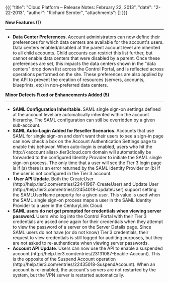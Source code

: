 {{{
  "title": "Cloud Platform – Release Notes: February 22, 2013",
  "date": "2-22-2013",
  "author": "Richard Seroter",
  "attachments": []
}}}

<p><strong>New Features (1)</strong>
</p>
<hr />
<ul>
  <li><strong>Data Center Preferences. </strong>Account administrators can now define their preferences for which data centers are available for the account's users. Data centers enabled/disabled at the parent account level are inherited to all child accounts.
    Child accounts can restrict this list further, but cannot enable data centers that were disabled by a parent. Once these preferences are set, this impacts the data centers shown in the "data centers" drop down list across the Control Portal, and is
    reflected across operations performed on the site. These preferences are also applied by the API to prevent the creation of resources (servers, accounts, blueprints, etc) in non-preferred data centers.</li>
</ul>
<p></p>
<p><strong>Minor Defects Fixed or Enhancements Added (5)</strong>
</p>
<hr />
<ul>
  <li><strong>SAML Configuration Inheritable. </strong>SAML single sign-on settings defined at the account level are automatically inherited within the account hierarchy. The SAML configuration can still be overridden by a given sub-account.</li>
  <li><strong>SAML Auto-Login Added for Reseller Scenarios. </strong>Accounts that use SAML for single sign-on and don't want their users to see a sign-in page can now check a box on the Account Authentication Settings page to enable this behavior. When auto-login
    is enabled, users who hit the http://&lt;account alias&gt;.tier3cloud.com domain will automatically be forwarded to the configured Identity Provider to initiate the SAML single sign-on process. The only time that a user will see the Tier 3 login page
    is if (a) there is an error returned by the SAML Identity Provider or (b) if the user is not configured in the Tier 3 account.</li>
  <li><strong>&nbsp;User API Update. </strong>Both the CreateUser (http://help.tier3.com/entries/22441967-CreateUser) and Update User (http://help.tier3.com/entries/22454018-UpdateUser) support setting the SAMLUserName property for a given user. This value
    is used when the SAML single sign-on process maps a user in the SAML Identity Provider to a user in the CenturyLink Cloud.</li>
  <li><strong>SAML users do not get prompted for credentials when viewing server password. </strong>Users who log into the Control Portal with their Tier 3 credentials are asked once again for their credentials when they attempt to view the password of a
    server on the Server Details page. Since SAML users do not have (or do not know) Tier 3 credentials, their request to view credentials is still logged for auditing purposes, but they are not asked to re-authenticate when viewing server passwords.</li>
  <li><strong>Account API Update</strong>. Users can now use the API to enable a suspended account (http://help.tier3.com/entries/23131087-Enable-Account). This is the opposite of the Suspend Account operation (http://help.tier3.com/entries/22435018-SuspendAccount).
    When an account is re-enabled, the account's servers are not restarted by the system, but the VPN server is restarted automatically.</li>
</ul>